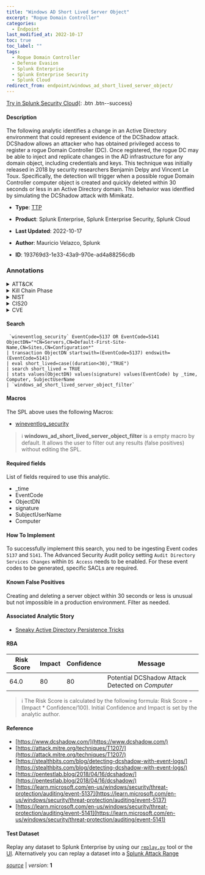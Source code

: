 ```yaml
---
title: "Windows AD Short Lived Server Object"
excerpt: "Rogue Domain Controller"
categories:
  - Endpoint
last_modified_at: 2022-10-17
toc: true
toc_label: ""
tags:
  - Rogue Domain Controller
  - Defense Evasion
  - Splunk Enterprise
  - Splunk Enterprise Security
  - Splunk Cloud
redirect_from: endpoint/windows_ad_short_lived_server_object/
---
```




[Try in Splunk Security Cloud](https://www.splunk.com/en_us/cyber-security.html){: .btn .btn--success}

#### Description

The following analytic identifies a change in an Active Directory environment that could represent evidence of the DCShadow attack. DCShadow allows an attacker who has obtained privileged access to register a rogue Domain Controller (DC). Once registered, the rogue DC may be able to inject and replicate changes in the AD infrastructure for any domain object, including credentials and keys. This technique was initially released in 2018 by security researchers Benjamin Delpy and Vincent Le Toux. Specifically, the detection will trigger when a possible rogue Domain Controller computer object is created and quickly deleted within 30 seconds or less in an Active Directory domain. This behavior was identfied by simulating the DCShadow attack with Mimikatz.

- **Type**: [TTP](https://github.com/splunk/security_content/wiki/Detection-Analytic-Types)
- **Product**: Splunk Enterprise, Splunk Enterprise Security, Splunk Cloud

- **Last Updated**: 2022-10-17
- **Author**: Mauricio Velazco, Splunk
- **ID**: 193769d3-1e33-43a9-970e-ad4a88256cdb

### Annotations
<details>
  <summary>ATT&CK</summary>

<div markdown="1">

#### [ATT&CK](https://attack.mitre.org/)

| ID          | Technique   | Tactic         |
| ----------- | ----------- |--------------- |
| [T1207](https://attack.mitre.org/techniques/T1207/) | Rogue Domain Controller | Defense Evasion |

</div>
</details>


<details>
  <summary>Kill Chain Phase</summary>

<div markdown="1">

* Exploitation


</div>
</details>


<details>
  <summary>NIST</summary>

<div markdown="1">

* DE.CM



</div>
</details>

<details>
  <summary>CIS20</summary>

<div markdown="1">

* CIS 10



</div>
</details>

<details>
  <summary>CVE</summary>

<div markdown="1">


</div>
</details>


#### Search

```
 `wineventlog_security` EventCode=5137 OR EventCode=5141 ObjectDN="*CN=Servers,CN=Default-First-Site-Name,CN=Sites,CN=Configuration*" 
| transaction ObjectDN startswith=(EventCode=5137) endswith=(EventCode=5141) 
| eval short_lived=case((duration<30),"TRUE") 
| search short_lived = TRUE 
| stats values(ObjectDN) values(signature) values(EventCode) by _time, Computer, SubjectUserName 
| `windows_ad_short_lived_server_object_filter`
```

#### Macros
The SPL above uses the following Macros:
* [wineventlog_security](https://github.com/splunk/security_content/blob/develop/macros/wineventlog_security.yml)

> :information_source:
> **windows_ad_short_lived_server_object_filter** is a empty macro by default. It allows the user to filter out any results (false positives) without editing the SPL.



#### Required fields
List of fields required to use this analytic.
* _time
* EventCode
* ObjectDN
* signature
* SubjectUserName
* Computer



#### How To Implement
To successfully implement this search, you ned to be ingesting Event codes `5137` and `5141`. The Advanced Security Audit policy setting `Audit Directory Services Changes` within `DS Access` needs to be enabled. For these event codes to be generated, specific SACLs are required.
#### Known False Positives
Creating and deleting a server object within 30 seconds or less is unusual but not impossible in a production environment. Filter as needed.

#### Associated Analytic Story
* [Sneaky Active Directory Persistence Tricks](/stories/sneaky_active_directory_persistence_tricks)




#### RBA

| Risk Score  | Impact      | Confidence   | Message      |
| ----------- | ----------- |--------------|--------------|
| 64.0 | 80 | 80 | Potential DCShadow Attack Detected on $Computer$ |


> :information_source:
> The Risk Score is calculated by the following formula: Risk Score = (Impact * Confidence/100). Initial Confidence and Impact is set by the analytic author.


#### Reference

* [https://www.dcshadow.com/](https://www.dcshadow.com/)
* [https://attack.mitre.org/techniques/T1207/](https://attack.mitre.org/techniques/T1207/)
* [https://stealthbits.com/blog/detecting-dcshadow-with-event-logs/](https://stealthbits.com/blog/detecting-dcshadow-with-event-logs/)
* [https://pentestlab.blog/2018/04/16/dcshadow/](https://pentestlab.blog/2018/04/16/dcshadow/)
* [https://learn.microsoft.com/en-us/windows/security/threat-protection/auditing/event-5137](https://learn.microsoft.com/en-us/windows/security/threat-protection/auditing/event-5137)
* [https://learn.microsoft.com/en-us/windows/security/threat-protection/auditing/event-5141](https://learn.microsoft.com/en-us/windows/security/threat-protection/auditing/event-5141)



#### Test Dataset
Replay any dataset to Splunk Enterprise by using our [`replay.py`](https://github.com/splunk/attack_data#using-replaypy) tool or the [UI](https://github.com/splunk/attack_data#using-ui).
Alternatively you can replay a dataset into a [Splunk Attack Range](https://github.com/splunk/attack_range#replay-dumps-into-attack-range-splunk-server)




[*source*](https://github.com/splunk/security_content/tree/develop/detections/endpoint/windows_ad_short_lived_server_object.yml) \| *version*: **1**
